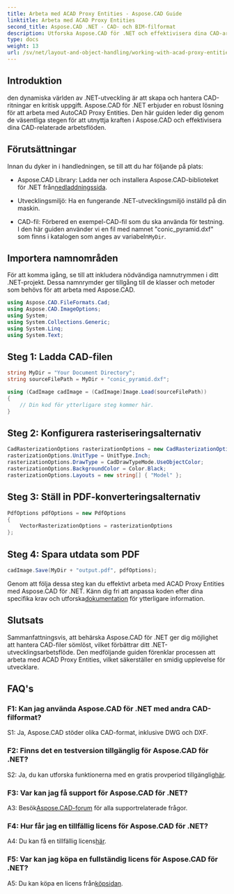 ```yaml
---
title: Arbeta med ACAD Proxy Entities - Aspose.CAD Guide
linktitle: Arbeta med ACAD Proxy Entities
second_title: Aspose.CAD .NET - CAD- och BIM-filformat
description: Utforska Aspose.CAD för .NET och effektivisera dina CAD-arbetsflöden. Konvertera, redigera och hantera ACAD Proxy Entities utan ansträngning.
type: docs
weight: 13
url: /sv/net/layout-and-object-handling/working-with-acad-proxy-entities/
---
```

## Introduktion

den dynamiska världen av .NET-utveckling är att skapa och hantera CAD-ritningar en kritisk uppgift. Aspose.CAD för .NET erbjuder en robust lösning för att arbeta med AutoCAD Proxy Entities. Den här guiden leder dig genom de väsentliga stegen för att utnyttja kraften i Aspose.CAD och effektivisera dina CAD-relaterade arbetsflöden.

## Förutsättningar

Innan du dyker in i handledningen, se till att du har följande på plats:

-  Aspose.CAD Library: Ladda ner och installera Aspose.CAD-biblioteket för .NET från[nedladdningssida](https://releases.aspose.com/cad/net/).

- Utvecklingsmiljö: Ha en fungerande .NET-utvecklingsmiljö inställd på din maskin.

-  CAD-fil: Förbered en exempel-CAD-fil som du ska använda för testning. I den här guiden använder vi en fil med namnet "conic_pyramid.dxf" som finns i katalogen som anges av variabeln`MyDir`.

## Importera namnområden

För att komma igång, se till att inkludera nödvändiga namnutrymmen i ditt .NET-projekt. Dessa namnrymder ger tillgång till de klasser och metoder som behövs för att arbeta med Aspose.CAD.

```csharp
using Aspose.CAD.FileFormats.Cad;
using Aspose.CAD.ImageOptions;
using System;
using System.Collections.Generic;
using System.Linq;
using System.Text;
```

## Steg 1: Ladda CAD-filen

```csharp
string MyDir = "Your Document Directory";
string sourceFilePath = MyDir + "conic_pyramid.dxf";

using (CadImage cadImage = (CadImage)Image.Load(sourceFilePath))
{
    // Din kod för ytterligare steg kommer här.
}
```

## Steg 2: Konfigurera rasteriseringsalternativ

```csharp
CadRasterizationOptions rasterizationOptions = new CadRasterizationOptions();
rasterizationOptions.UnitType = UnitType.Inch;
rasterizationOptions.DrawType = CadDrawTypeMode.UseObjectColor;
rasterizationOptions.BackgroundColor = Color.Black;
rasterizationOptions.Layouts = new string[] { "Model" };
```

## Steg 3: Ställ in PDF-konverteringsalternativ

```csharp
PdfOptions pdfOptions = new PdfOptions
{
    VectorRasterizationOptions = rasterizationOptions
};
```

## Steg 4: Spara utdata som PDF

```csharp
cadImage.Save(MyDir + "output.pdf", pdfOptions);
```

Genom att följa dessa steg kan du effektivt arbeta med ACAD Proxy Entities med Aspose.CAD för .NET. Känn dig fri att anpassa koden efter dina specifika krav och utforska[dokumentation](https://reference.aspose.com/cad/net/) för ytterligare information.

## Slutsats

Sammanfattningsvis, att behärska Aspose.CAD för .NET ger dig möjlighet att hantera CAD-filer sömlöst, vilket förbättrar ditt .NET-utvecklingsarbetsflöde. Den medföljande guiden förenklar processen att arbeta med ACAD Proxy Entities, vilket säkerställer en smidig upplevelse för utvecklare.

## FAQ's

### F1: Kan jag använda Aspose.CAD för .NET med andra CAD-filformat?

S1: Ja, Aspose.CAD stöder olika CAD-format, inklusive DWG och DXF.

### F2: Finns det en testversion tillgänglig för Aspose.CAD för .NET?

 S2: Ja, du kan utforska funktionerna med en gratis provperiod tillgänglig[här](https://releases.aspose.com/).

### F3: Var kan jag få support för Aspose.CAD för .NET?

 A3: Besök[Aspose.CAD-forum](https://forum.aspose.com/c/cad/19) för alla supportrelaterade frågor.

### F4: Hur får jag en tillfällig licens för Aspose.CAD för .NET?

 A4: Du kan få en tillfällig licens[här](https://purchase.aspose.com/temporary-license/).

### F5: Var kan jag köpa en fullständig licens för Aspose.CAD för .NET?

 A5: Du kan köpa en licens från[köpsidan](https://purchase.aspose.com/buy).